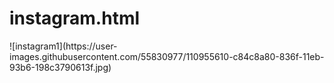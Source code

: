 # instagram.html
<DOCTYPE html>
<html>
  <head>
    <title>Instagram</title>
  </head>
  <body border="10">
    ![instagram1](https://user-images.githubusercontent.com/55830977/110955610-c84c8a80-836f-11eb-93b6-198c3790613f.jpg)
  </body>
  </html>
